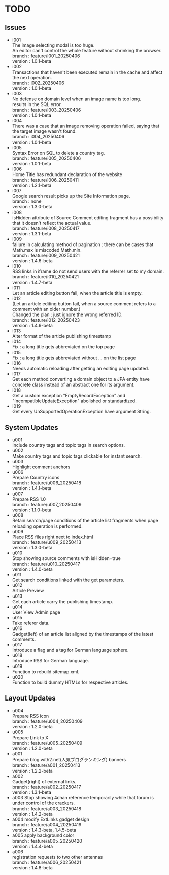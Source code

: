 # TODO

## Issues

- i001  
  The image selecting modal is too huge.   
  An editor can't control the whole feature without shrinking the browser.  
  branch : feature/i001_20250406  
  version : 1.0.1-beta  
- i002  
  Transactions that haven't been executed remain in the cache and affect the next operation.  
  branch : i002_20250406  
  version : 1.0.1-beta  
- i003  
  No defense on domain level when an image name is too long.  
  results in the SQL error.  
  branch : feature/i003_20250406  
  version : 1.0.1-beta  
- i004  
  There was a case that an image removing operation failed, saying that the target image wasn't found.  
  branch : i004_20250406  
  version : 1.0.1-beta  
- i005  
  Syntax Error on SQL to delete a country tag.  
  branch : feature/i005_20250406  
  version : 1.0.1-beta  
- i006  
  Home Title has redundant declaration of the website  
  branch : feature/i006_20250411  
  version : 1.2.1-beta
- i007  
  Google search result picks up the Site Information page.  
  branch : none  
  version : 1.3.0-beta  
- i008  
  isHidden attribute of Source Comment editing fragment has a possibility that it doesn't reflect the actual value.  
  branch : feature/i008_20250417  
  version : 1.3.1-beta
- i009  
  failure in calculating method of pagination : there can be cases that Math.max is miscoded Math.min.  
  branch : feature/i009_20250421  
  version : 1.4.6-beta  
- i010  
  RSS links in iframe do not send users with the referrer set to my domain.  
  branch : feature/i010_20250421  
  version : 1.4.7-beta  
- i011  
  Let an article editing button fail, when the article title is empty.  
- i012  
  (Let an article editing button fail, when a source comment refers to a comment with an older number.)  
  Changed the plan : just ignore the wrong referred ID.  
  branch : feature/i012_20250423  
  version : 1.4.9-beta  
- i013  
  Alter format of the article publishing timestamp  
- i014  
  Fix : a long title gets abbreviated on the top page  
- i015  
  Fix : a long title gets abbreviated without ... on the list page  
- i016  
  Needs automatic reloading after getting an editing page updated.  
- i017  
  Get each method converting a domain object to a JPA entity have concrete class instead of an abstract one for its argument.  
- i018  
  Get a custom exception "EmptyRecordException" and "IncompatibleUpdateException" abolished or standardized.  
- i019  
  Get every UnSupportedOperationException have argument String.  


## System Updates

- u001  
  Include country tags and topic tags in search options.  
- u002  
  Make country tags and topic tags clickable for instant search.
- u003  
  Highlight comment anchors
- u006  
  Prepare Country icons  
  branch : feature/u006_20250418  
  version : 1.4.1-beta  
- u007  
  Prepare RSS 1.0  
  branch : feature/u007_20250409  
  version : 1.1.0-beta  
- u008  
  Retain search/page conditions of the article list fragments when page reloading operation is performed.  
- u009  
  Place RSS files right next to index.html  
  branch : feature/u009_20250413  
  version : 1.3.0-beta  
- u010  
  Stop showing source comments with isHidden=true  
  branch : feature/u010_20250417  
  version : 1.4.0-beta  
- u011  
  Get search conditions linked with the get parameters.  
- u012  
  Article Preview  
- u013  
  Get each article carry the publishing timestamp.  
- u014  
  User View Admin page  
- u015  
  Take referer data.  
- u016  
  Gadget(left) of an article list aligned by the timestamps of the latest comments.  
- u017  
  Introduce a flag and a tag for German language sphere.  
- u018  
  Introduce RSS for German language.  
- u019  
  Function to rebuild sitemap.xml.  
- u020  
  Function to build dummy HTMLs for respective articles.  

  
## Layout Updates

- u004  
  Prepare RSS icon  
  branch : feature/u004_20250409  
  version : 1.2.0-beta
- u005  
  Prepare Link to X  
  branch : feature/u005_20250409  
  version : 1.2.0-beta  
- a001  
  Prepare blog.with2.net(人気ブログランキング) banners  
  branch : feature/a001_20250413  
  version : 1.2.2-beta  
- a002  
  Gadget(right) of external links.  
  branch : feature/a002_20250417  
  version : 1.3.1-beta  
- a003
  Stop showing 4chan reference temporarily while that forum is under control of the crackers.  
  branch : feature/a003_20250418  
  version : 1.4.2-beta  
- a004
  modify ExtLinks gadget design  
  branch : feature/a004_20250419  
  version : 1.4.3-beta, 1.4.5-beta  
- a005
  apply background color  
  branch : feature/a005_20250420  
  version : 1.4.4-beta  
- a006  
  registration requests to two other antennas  
  branch : feature/a006_20250421  
  version : 1.4.8-beta  
